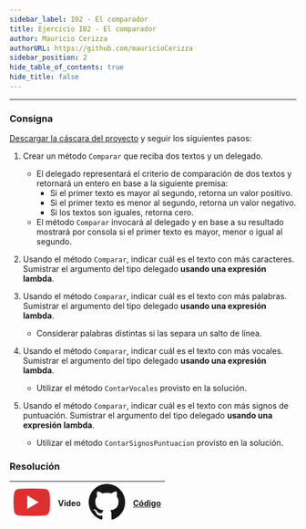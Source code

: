 ```yaml
---
sidebar_label: I02 - El comparador
title: Ejercicio I02 - El comparador
author: Mauricio Cerizza
authorURL: https://github.com/mauricioCerizza
sidebar_position: 2
hide_table_of_contents: true
hide_title: false
---
```

---
### Consigna
[Descargar la cáscara del proyecto](https://drive.google.com/file/d/1g0shBt0eOVyTxD_oA8eV7gkA6ZRCaJHx/view?usp=sharing) y seguir los siguientes pasos:

1. Crear un método `Comparar` que reciba dos textos y un delegado. 
   * El delegado representará el criterio de comparación de dos textos y retornará un entero en base a la siguiente premisa:
      * Si el primer texto es mayor al segundo, retorna un valor positivo. 
      * Si el primer texto es menor al segundo, retorna un valor negativo. 
      * Si los textos son iguales, retorna cero.
   * El método `Comparar` invocará al delegado y en base a su resultado mostrará por consola si el primer texto es mayor, menor o igual al segundo. 

2. Usando el método `Comparar`, indicar cuál es el texto con más caracteres. Sumistrar el argumento del tipo delegado **usando una expresión lambda**. 

3. Usando el método `Comparar`, indicar cuál es el texto con más palabras. Sumistrar el argumento del tipo delegado **usando una expresión lambda**. 
   * Considerar palabras distintas si las separa un salto de línea. 

4. Usando el método `Comparar`, indicar cuál es el texto con más vocales. Sumistrar el argumento del tipo delegado **usando una expresión lambda**. 
   * Utilizar el método `ContarVocales` provisto en la solución. 

5. Usando el método `Comparar`, indicar cuál es el texto con más signos de puntuación. Sumistrar el argumento del tipo delegado **usando una expresión lambda**. 
   * Utilizar el método `ContarSignosPuntuacion` provisto en la solución. 

### Resolución
| ![img](/base/youtube.svg) | Video | ![img](/base/github.svg) | [Código](https://github.com/codeutnfra/programacion_2_laboratorio_2/tree/master/Ejercicios_Resueltos/Clase_18/I02_El_comparador) |
| :-----------------------: | :---: | :----------------------: | :-----------------------------------------------------------------------------------------------------------------------------: |
